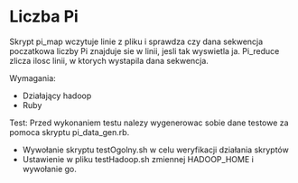 # Liczba Pi
Skrypt pi_map wczytuje linie z pliku i sprawdza czy dana sekwencja poczatkowa liczby Pi znajduje sie w linii, jesli tak wyswietla ja.
Pi_reduce zlicza ilosc linii, w ktorych wystapila dana sekwencja.

Wymagania:

* Działający hadoop
* Ruby 

Test:
Przed wykonaniem testu nalezy wygenerowac sobie dane testowe za pomoca skryptu pi_data_gen.rb.

* Wywołanie skryptu testOgolny.sh w celu weryfikacji działania skryptów
* Ustawienie w pliku testHadoop.sh zmiennej HADOOP_HOME i wywołanie go.

